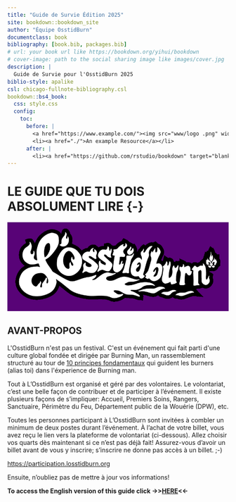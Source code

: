 ```yaml
--- 
title: "Guide de Survie Édition 2025"
site: bookdown::bookdown_site
author: "Équipe OsstidBurn"
documentclass: book
bibliography: [book.bib, packages.bib]
# url: your book url like https://bookdown.org/yihui/bookdown
# cover-image: path to the social sharing image like images/cover.jpg
description: |
  Guide de Survie pour l'OsstidBurn 2025
biblio-style: apalike
csl: chicago-fullnote-bibliography.csl
bookdown::bs4_book:
  css: style.css
  config:
    toc:
      before: |
        <a href="https://www.example.com/"><img src="www/logo .png" width="280"></a>
        <li><a href="./">An example Resource</a></li>
      after: |
        <li><a href="https://github.com/rstudio/bookdown" target="blank">Published with bookdown</a></li>
---
```


# LE GUIDE QUE TU DOIS ABSOLUMENT LIRE {-}

<img src="www/logo_2024_EDITED.png"  width=100% height=50%>

<h2><span> AVANT-PROPOS </span></h2> 

L'OsstidBurn n'est pas un festival. C'est un événement qui fait parti d'une culture global fondée et dirigée par Burning Man, un rassemblement structuré au tour de [10 principes fondamentaux](https://https://losstidburn.org/10-principes/) qui guident les burners (alias toi) dans l'éxperience de Burning man.

Tout à L’OsstidBurn est organisé et géré par des volontaires.  Le volontariat, c’est une belle façon de contribuer et de participer à l’événement. Il existe plusieurs façons de s’impliquer: Accueil, Premiers Soins, Rangers, Sanctuaire, Périmètre du Feu, Département public de la Wouérie (DPW), etc. 


Toutes les personnes participant à L’OsstidBurn sont invitées à combler un minimum de deux postes durant l’événement. À l’achat de votre billet, vous avez reçu le lien vers la plateforme de volontariat (ci-dessous). Allez choisir vos quarts dès maintenant si ce n’est pas déjà fait! 
Assurez-vous d’avoir un billet avant de vous y inscrire; s’inscrire ne donne pas accès à un billet. ;-)  

https://participation.losstidburn.org

Ensuite, n’oubliez pas de mettre à jour vos informations! 


**To access the English version of this guide click ->>[HERE](https://survival.losstidburn.org)<<-**









